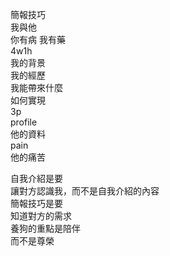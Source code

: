 簡報技巧  
我與他  
你有病 我有藥  
4w1h  
我的背景  
我的經歷  
我能帶來什麼  
如何實現  
3p  
profile  
他的資料  
pain  
他的痛苦  
  
自我介紹是要  
讓對方認識我，而不是自我介紹的內容  
簡報技巧是要  
知道對方的需求  
養狗的重點是陪伴  
而不是尊榮